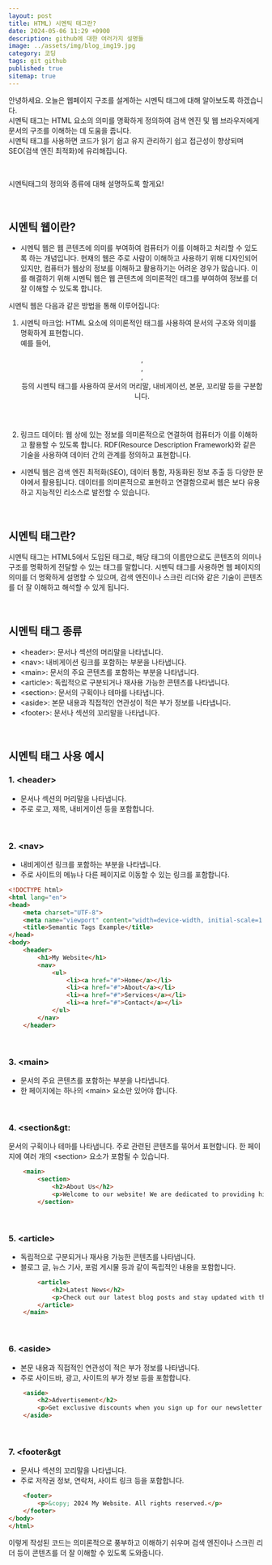 ```yaml
---
layout: post
title: HTML) 시멘틱 태그란?
date: 2024-05-06 11:29 +0900
description: github에 대한 여러가지 설명들
image: ../assets/img/blog_img19.jpg
category: 코딩
tags: git github
published: true
sitemap: true
---
```


안녕하세요. 오늘은 웹페이지 구조를 설계하는 시멘틱 태그에 대해 알아보도록 하겠습니다.      
시멘틱 태그는 HTML 요소의 의미를 명확하게 정의하여 검색 엔진 및 웹 브라우저에게 문서의 구조를 이해하는 데 도움을 줍니다.     
시멘틱 태그를 사용하면 코드가 읽기 쉽고 유지 관리하기 쉽고 접근성이 향상되며 SEO(검색 엔진 최적화)에 유리해집니다.   

<br>

시멘틱태그의 정의와 종류에 대해 설명하도록 할게요!

<br>

## 시멘틱 웹이란?
- 시멘틱 웹은 웹 콘텐츠에 의미를 부여하여 컴퓨터가 이를 이해하고 처리할 수 있도록 하는 개념입니다. 현재의 웹은 주로 사람이 이해하고 사용하기 위해 디자인되어 있지만, 컴퓨터가 웹상의 정보를 이해하고 활용하기는 어려운 경우가 많습니다. 이를 해결하기 위해 시멘틱 웹은 웹 콘텐츠에 의미론적인 태그를 부여하여 정보를 더 잘 이해할 수 있도록 합니다.   

시멘틱 웹은 다음과 같은 방법을 통해 이루어집니다:   

1. 시멘틱 마크업: HTML 요소에 의미론적인 태그를 사용하여 문서의 구조와 의미를 명확하게 표현합니다.    
예를 들어, <header>, <nav>, <article>, <footer> 등의 시멘틱 태그를 사용하여 문서의 머리말, 내비게이션, 본문, 꼬리말 등을 구분합니다.

2. 링크드 데이터: 웹 상에 있는 정보를 의미론적으로 연결하여 컴퓨터가 이를 이해하고 활용할 수 있도록 합니다. RDF(Resource Description Framework)와 같은 기술을 사용하여 데이터 간의 관계를 정의하고 표현합니다.

- 시멘틱 웹은 검색 엔진 최적화(SEO), 데이터 통합, 자동화된 정보 추출 등 다양한 분야에서 활용됩니다. 데이터를 의미론적으로 표현하고 연결함으로써 웹은 보다 유용하고 지능적인 리소스로 발전할 수 있습니다.

<br>

## 시멘틱 태그란?
시멘틱 태그는 HTML5에서 도입된 태그로, 해당 태그의 이름만으로도 콘텐츠의 의미나 구조를 명확하게 전달할 수 있는 태그를 말합니다. 시멘틱 태그를 사용하면 웹 페이지의 의미를 더 명확하게 설명할 수 있으며, 검색 엔진이나 스크린 리더와 같은 기술이 콘텐츠를 더 잘 이해하고 해석할 수 있게 됩니다.

<br>

## 시멘틱 태그 종류
- &lt;header&gt;: 문서나 섹션의 머리말을 나타냅니다.
- &lt;nav&gt;: 내비게이션 링크를 포함하는 부분을 나타냅니다.
- &lt;main&gt;: 문서의 주요 콘텐츠를 포함하는 부분을 나타냅니다.
- &lt;article&gt;: 독립적으로 구분되거나 재사용 가능한 콘텐츠를 나타냅니다.
- &lt;section&gt;: 문서의 구획이나 테마를 나타냅니다.
- &lt;aside&gt;: 본문 내용과 직접적인 연관성이 적은 부가 정보를 나타냅니다.
- &lt;footer&gt;: 문서나 섹션의 꼬리말을 나타냅니다.

<br>

## 시멘틱 태그 사용 예시

### 1. &lt;header&gt;
- 문서나 섹션의 머리말을 나타냅니다.
- 주로 로고, 제목, 내비게이션 등을 포함합니다.

<br>

### 2. &lt;nav&gt;
- 내비게이션 링크를 포함하는 부분을 나타냅니다.
- 주로 사이트의 메뉴나 다른 페이지로 이동할 수 있는 링크를 포함합니다.

````html
<!DOCTYPE html>
<html lang="en">
<head>
    <meta charset="UTF-8">
    <meta name="viewport" content="width=device-width, initial-scale=1.0">
    <title>Semantic Tags Example</title>
</head>
<body>
    <header>
        <h1>My Website</h1>
        <nav>
            <ul>
                <li><a href="#">Home</a></li>
                <li><a href="#">About</a></li>
                <li><a href="#">Services</a></li>
                <li><a href="#">Contact</a></li>
            </ul>
        </nav>
    </header>
````

<br>

### 3. &lt;main&gt;
- 문서의 주요 콘텐츠를 포함하는 부분을 나타냅니다.
- 한 페이지에는 하나의 &lt;main&gt; 요소만 있어야 합니다.

<br>

### 4. &lt;section&gt:
문서의 구획이나 테마를 나타냅니다.
주로 관련된 콘텐츠를 묶어서 표현합니다. 한 페이지에 여러 개의 &lt;section&gt; 요소가 포함될 수 있습니다.

````html
    <main>
        <section>
            <h2>About Us</h2>
            <p>Welcome to our website! We are dedicated to providing high-quality services to our customers.</p>
        </section>
````

<br>

### 5. &lt;article&gt;
- 독립적으로 구분되거나 재사용 가능한 콘텐츠를 나타냅니다.
- 블로그 글, 뉴스 기사, 포럼 게시물 등과 같이 독립적인 내용을 포함합니다.
````html
        <article>
            <h2>Latest News</h2>
            <p>Check out our latest blog posts and stay updated with the latest news in our industry.</p>
        </article>
    </main>
````

<br>


### 6. &lt;aside&gt;
- 본문 내용과 직접적인 연관성이 적은 부가 정보를 나타냅니다.
- 주로 사이드바, 광고, 사이트의 부가 정보 등을 포함합니다.
````html
    <aside>
        <h2>Advertisement</h2>
        <p>Get exclusive discounts when you sign up for our newsletter!</p>
    </aside>
````

<br>

### 7. &lt;footer&gt
- 문서나 섹션의 꼬리말을 나타냅니다.
- 주로 저작권 정보, 연락처, 사이트 링크 등을 포함합니다.
````html
    <footer>
        <p>&copy; 2024 My Website. All rights reserved.</p>
    </footer>
</body>
</html>
````
이렇게 작성된 코드는 의미론적으로 풍부하고 이해하기 쉬우며 검색 엔진이나 스크린 리더 등이 콘텐츠를 더 잘 이해할 수 있도록 도와줍니다.
